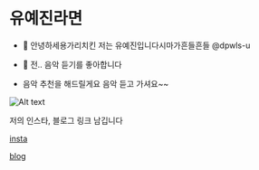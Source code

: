 유예진라면
=============

- 👋 안녕하세용가리치킨 저는 유예진입니다시마가흔들흔들 @dpwls-u
- 👀 전.. 음악 듣기를 좋아합니다

- 음악 추천을 해드릴게요 음악 듣고 가셔요~~

![Alt text](/path/to/img.jpg)


저의 인스타, 블로그 링크 남깁니다

[insta](https://www.instagram.com/accounts/onetap/?next=%2F)

[blog](https://blog.naver.com/yukim0293)

<!---
dpwls-u/dpwls-u is a ✨ special ✨ repository because its `README.md` (this file) appears on your GitHub profile.
You can click the Preview link to take a look at your changes.
--->
